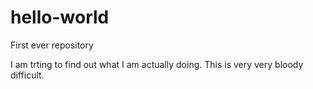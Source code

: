 hello-world
===========

First ever repository

I am trting to find out what I am actually doing.
This is very very bloody difficult.
